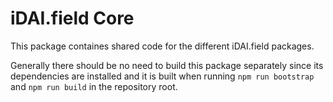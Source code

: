 # iDAI.field Core

This package containes shared code for the different iDAI.field packages.

Generally there should be no need to build this package separately since its
dependencies are installed and it is built when running `npm run bootstrap`
and `npm run build` in the repository root.
